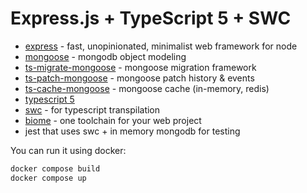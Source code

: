 # Express.js + TypeScript 5 + SWC

* [express](https://expressjs.com/) - fast, unopinionated, minimalist web framework for node
* [mongoose](https://mongoosejs.com/) - mongodb object modeling
* [ts-migrate-mongoose](https://github.com/ilovepixelart/ts-migrate-mongoose) - mongoose migration framework
* [ts-patch-mongoose](https://github.com/ilovepixelart/ts-migrate-mongoose) - mongoose patch history & events
* [ts-cache-mongoose](https://github.com/ilovepixelart/ts-cache-mongoose) - mongoose cache (in-memory, redis)
* [typescript 5](https://www.typescriptlang.org/)
* [swc](https://swc.rs/) - for typescript transpilation
* [biome](https://biomejs.dev/) - one toolchain for your web project
* jest that uses swc + in memory mongodb for testing

You can run it using docker:

```bash
docker compose build
docker compose up
```
